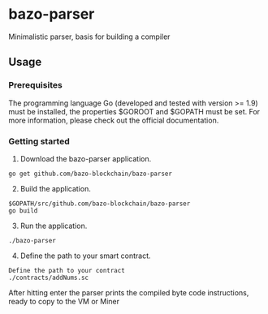 # bazo-parser
Minimalistic parser, basis for building a compiler 

## Usage
### Prerequisites
The programming language Go (developed and tested with version >= 1.9) must be installed, the properties $GOROOT and $GOPATH must be set. For more information, please check out the official documentation.

### Getting started
1. Download the bazo-parser application.
```
go get github.com/bazo-blockchain/bazo-parser
```
2. Build the application.
```
$GOPATH/src/github.com/bazo-blockchain/bazo-parser
go build
```
3. Run the application.
```
./bazo-parser
```
4. Define the path to your smart contract.
```
Define the path to your contract
./contracts/addNums.sc
```
After hitting enter the parser prints the compiled byte code instructions, ready to copy to the VM or Miner
